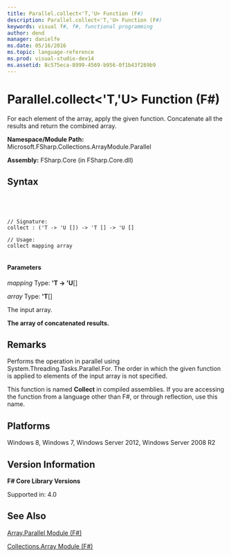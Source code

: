 ```yaml
---
title: Parallel.collect<'T,'U> Function (F#)
description: Parallel.collect<'T,'U> Function (F#)
keywords: visual f#, f#, functional programming
author: dend
manager: danielfe
ms.date: 05/16/2016
ms.topic: language-reference
ms.prod: visual-studio-dev14
ms.assetid: 8c575eca-8999-4569-b956-0f1b43f269b9 
---
```


# Parallel.collect<'T,'U> Function (F#)

For each element of the array, apply the given function. Concatenate all the results and return the combined array.

**Namespace/Module Path:** Microsoft.FSharp.Collections.ArrayModule.Parallel

**Assembly:** FSharp.Core (in FSharp.Core.dll)


## Syntax



```




// Signature:
collect : ('T -> 'U []) -> 'T [] -> 'U []

// Usage:
collect mapping array


```





#### Parameters
*mapping*
Type: **'T -&gt; 'U**[[]](http://msdn.microsoft.com/en-us/library/def20292-9aae-4596-9275-b94e594f8493)


*array*
Type: **'T**[[]](http://msdn.microsoft.com/en-us/library/def20292-9aae-4596-9275-b94e594f8493)


The input array.



**The array of concatenated results.**
## Remarks
Performs the operation in parallel using System.Threading.Tasks.Parallel.For. The order in which the given function is applied to elements of the input array is not specified.

This function is named **Collect** in compiled assemblies. If you are accessing the function from a language other than F#, or through reflection, use this name.


## Platforms
Windows 8, Windows 7, Windows Server 2012, Windows Server 2008 R2


## Version Information
**F# Core Library Versions**

Supported in: 4.0


## See Also
[Array.Parallel Module &#40;F&#35;&#41;](Array.Parallel-Module-%5BFSharp%5D.md)

[Collections.Array Module &#40;F&#35;&#41;](Collections.Array-Module-%5BFSharp%5D.md)

